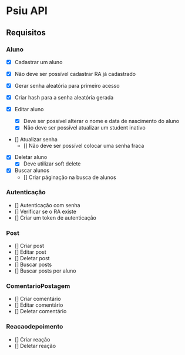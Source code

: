 # Psiu API

## Requisitos

### Aluno
- [X] Cadastrar um aluno
 - [X] Não deve ser possível cadastrar RA já cadastrado
 - [X] Gerar senha aleatória para primeiro acesso
  - [X] Criar hash para a senha aleatória gerada

- [X] Editar aluno
  - [X] Deve ser possível alterar o nome e data de nascimento do aluno
  - [X] Não deve ser possível atualizar um student inativo

- [] Atualizar senha
  - [] Não deve ser possível colocar uma senha fraca

- [X] Deletar aluno
  - [X] Deve utilizar soft delete
 
- [X] Buscar alunos
  - [] Criar páginação na busca de alunos

### Autenticação

- [] Autenticação com senha
 - [] Verificar se o RA existe
 - [] Criar um token de autenticação

### Post

- [] Criar post
- [] Editar post
- [] Deletar post
- [] Buscar posts
- [] Buscar posts por aluno

### ComentarioPostagem

- [] Criar comentário
- [] Editar comentário
- [] Deletar comentário

### Reacaodepoimento

- [] Criar reação
- [] Deletar reação
